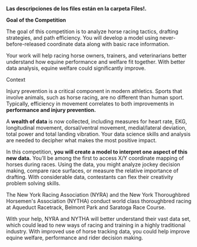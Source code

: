 **Las descripciones de los files están en la carpeta Files!.**


**Goal of the Competition**

The goal of this competition is to analyze horse racing tactics, drafting strategies, and path efficiency. You will develop a model using never-before-released coordinate data along with basic race information.

Your work will help racing horse owners, trainers, and veterinarians better understand how equine performance and welfare fit together. With better data analysis, equine welfare could significantly improve.

Context

Injury prevention is a critical component in modern athletics. Sports that involve animals, such as horse racing, are no different than human sport. Typically, efficiency in movement correlates to both improvements in **performance and injury prevention.**

A **wealth of data** is now collected, including measures for heart rate, EKG, longitudinal movement, dorsal/ventral movement, medial/lateral deviation, total power and total landing vibration. Your data science skills and analysis are needed to decipher what makes the most positive impact.

In this competition, **you will create a model to interpret one aspect of this new data.** You’ll be among the first to access X/Y coordinate mapping of horses during races. Using the data, you might analyze jockey decision making, compare race surfaces, or measure the relative importance of drafting. With considerable data, contestants can flex their creativity problem solving skills.

The New York Racing Association (NYRA) and the New York Thoroughbred Horsemen's Association (NYTHA) conduct world class thoroughbred racing at Aqueduct Racetrack, Belmont Park and Saratoga Race Course.

With your help, NYRA and NYTHA will better understand their vast data set, which could lead to new ways of racing and training in a highly traditional industry. With improved use of horse tracking data, you could help improve equine welfare, performance and rider decision making.
